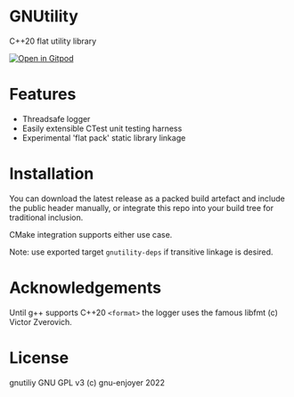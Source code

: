 # GNUtility
C++20 flat utility library
 
[![Open in Gitpod](https://gitpod.io/button/open-in-gitpod.svg)](https://gitpod.io/#https://github.com/gnu-enjoyer/GNUtility)

# Features

- Threadsafe logger
- Easily extensible CTest unit testing harness  
- Experimental 'flat pack' static library linkage

# Installation

You can download the latest release as a packed build artefact and include the public header manually, or integrate this repo into your build tree for traditional inclusion. 

CMake integration supports either use case.

Note: use exported target `gnutility-deps` if transitive linkage is desired.

# Acknowledgements

Until g++ supports C++20 `<format>` the logger uses the famous libfmt (c) Victor Zverovich.

# License 

gnutiliy GNU GPL v3 (c) gnu-enjoyer 2022
